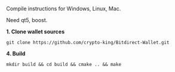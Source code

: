 Compile instructions for Windows, Linux, Mac.

Need qt5, boost.

**1. Clone wallet sources**

```
git clone https://github.com/crypto-king/Bitdirect-Wallet.git
```

**4. Build**

```
mkdir build && cd build && cmake .. && make
```
